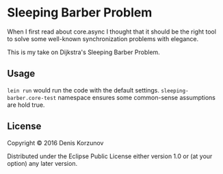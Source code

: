 # Sleeping Barber Problem

When I first read about core.async I thought that it should be the right tool to solve some well-known synchronization problems with elegance.

This is my take on Dijkstra's Sleeping Barber Problem.

## Usage

`lein run` would run the code with the default settings.
`sleeping-barber.core-test` namespace ensures some common-sense assumptions are hold true.

## License

Copyright © 2016 Denis Korzunov

Distributed under the Eclipse Public License either version 1.0 or (at
your option) any later version.
